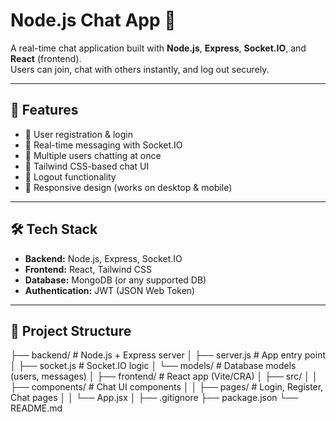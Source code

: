 # Node.js Chat App 💬

A real-time chat application built with **Node.js**, **Express**, **Socket.IO**, and **React** (frontend).  
Users can join, chat with others instantly, and log out securely.

---

## 🚀 Features
- 🔐 User registration & login
- 💬 Real-time messaging with Socket.IO
- 👥 Multiple users chatting at once
- 🎨 Tailwind CSS-based chat UI
- 🚪 Logout functionality
- 📱 Responsive design (works on desktop & mobile)

---

## 🛠 Tech Stack
- **Backend:** Node.js, Express, Socket.IO  
- **Frontend:** React, Tailwind CSS  
- **Database:** MongoDB (or any supported DB)  
- **Authentication:** JWT (JSON Web Token)  

---

## 📂 Project Structure
├── backend/ # Node.js + Express server
│ ├── server.js # App entry point
│ ├── socket.js # Socket.IO logic
│ └── models/ # Database models (users, messages)
│
├── frontend/ # React app (Vite/CRA)
│ ├── src/
│ │ ├── components/ # Chat UI components
│ │ ├── pages/ # Login, Register, Chat pages
│ │ └── App.jsx
│
├── .gitignore
├── package.json
└── README.md
